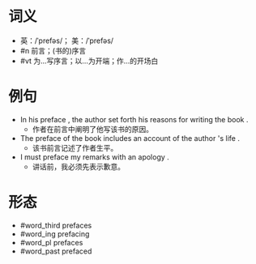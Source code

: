 # 词义
- 英：/ˈprefəs/； 美：/ˈprefəs/
- #n 前言；(书的)序言
- #vt 为…写序言；以…为开端；作…的开场白
# 例句
- In his preface , the author set forth his reasons for writing the book .
	- 作者在前言中阐明了他写该书的原因。
- The preface of the book includes an account of the author 's life .
	- 该书前言记述了作者生平。
- I must preface my remarks with an apology .
	- 讲话前，我必须先表示歉意。
# 形态
- #word_third prefaces
- #word_ing prefacing
- #word_pl prefaces
- #word_past prefaced
